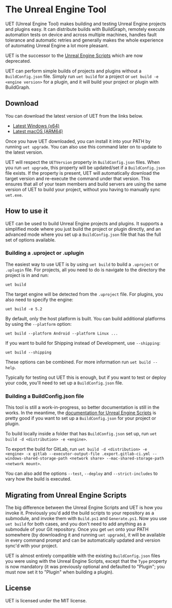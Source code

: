 # The Unreal Engine Tool

UET (Unreal Engine Tool) makes building and testing Unreal Engine projects and plugins easy. It can distribute builds with BuildGraph, remotely execute automation tests on device and across multiple machines, handles fault tolerance and automatic retries and generally makes the whole experience of automating Unreal Engine a lot more pleasant.

UET is the successor to the [Unreal Engine Scripts](https://src.redpoint.games/redpointgames/unreal-engine-scripts) which are now deprecated.

UET can perform simple builds of projects and plugins without a `BuildConfig.json` file. Simply run `uet build` for a project or `uet build -e <engine version>` for a plugin, and it will build your project or plugin with BuildGraph.

## Download

You can download the latest version of UET from the links below.

- [Latest Windows (x64)](https://src.redpoint.games/api/v4/projects/242/jobs/artifacts/main/raw/UET/uet/bin/Release/net7.0/win-x64/publish/uet.exe?job=Build%2C%20Test%2C%20Package%20and%20Push)
- [Latest macOS (ARM64)](https://src.redpoint.games/api/v4/projects/242/jobs/artifacts/main/raw/UET/uet/bin/Release/net7.0/osx.11.0-arm64/publish/uet?job=Build%2C%20Test%2C%20Package%20and%20Push)

Once you have UET downloaded, you can install it into your PATH by running `uet upgrade`. You can also use this command later on to update to the latest version.

UET will respect the `UETVersion` property in `BuildConfig.json` files. When you run `uet upgrade`, this property will be updated/set if a `BuildConfig.json` file exists. If the property is present, UET will automatically download the target version and re-execute the command under that version. This ensures that all of your team members and build servers are using the same version of UET to build your project, without you having to manually sync `uet.exe`.

## How to use it

UET can be used to build Unreal Engine projects and plugins. It supports a simplified mode where you just build the project or plugin directly, and an advanced mode where you set up a `BuildConfig.json` file that has the full set of options available.

### Building a .uproject or .uplugin

The easiest way to use UET is by using `uet build` to build a `.uproject` or `.uplugin` file. For projects, all you need to do is navigate to the directory the project is in and run:

```
uet build
```

The target engine will be detected from the `.uproject` file. For plugins, you also need to specify the engine:

```
uet build -e 5.2
```

By default, only the host platform is built. You can build additional platforms by using the `--platform` option:

```
uet build --platform Android --platform Linux ...
```

If you want to build for Shipping instead of Development, use `--shipping`:

```
uet build --shipping
```

These options can be combined. For more information run `uet build --help`.

Typically for testing out UET this is enough, but if you want to test or deploy your code, you'll need to set up a `BuildConfig.json` file.

### Building a BuildConfig.json file

This tool is still a work-in-progress, so better documentation is still in the works. In the meantime, the [documentation for Unreal Engine Scripts](https://src.redpoint.games/redpointgames/unreal-engine-scripts/-/wikis/home) is pretty good if you want to set up a `BuildConfig.json` for your project or plugin.

To build locally inside a folder that has `BuildConfig.json` set up, run `uet build -d <distribution> -e <engine>`.

To export the build for GitLab, run `uet build -d <distribution> -e <engine> -x gitlab --executor-output-file .export.gitlab-ci.yml --windows-shared-storage-path <network share> --mac-shared-storage-path <network mount>`.

You can also add the options `--test`, `--deploy` and `--strict-includes` to vary how the build is executed. 

## Migrating from Unreal Engine Scripts

The big difference between the Unreal Engine Scripts and UET is how you invoke it. Previously you'd add the build scripts to your repository as a submodule, and invoke them with `Build.ps1` and `Generate.ps1`. Now you use `uet build` for both cases, and you don't need to add anything as a submodule of your Git repository. Once you get `uet` onto your PATH somewhere (by downloading it and running `uet upgrade`), it will be available in every command prompt and can be automatically updated and version sync'd with your project.

UET is almost entirely compatible with the existing `BuildConfig.json` files you were using with the Unreal Engine Scripts, except that the `Type` property is now mandatory (it was previously optional and defaulted to "Plugin"; you must now set it to "Plugin" when building a plugin).

## License

UET is licensed under the MIT license.